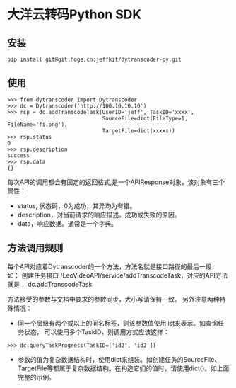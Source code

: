 
大洋云转码Python SDK
==================

安装
----
```
pip install git@git.hoge.cn:jeffkit/dytranscoder-py.git
```

使用
----

```
>>> from dytranscoder import Dytranscoder
>>> dc = Dytranscoder('http://100.10.10.10')
>>> rsp = dc.addTranscodeTask(UserID='jeff', TaskID='xxxx',
                              SourceFile=dict(FileType=1, FileName='fi.png'),
                              TargetFile=dict(xxxxx))
>>> rsp.status
0
>>> rsp.description
success
>>> rsp.data
{}
```

每次API的调用都会有固定的返回格式,是一个APIResponse对象，该对象有三个属性：
- status, 状态码，0为成功，其异均为有错。
- description，对当前请求的响应描述，成功或失败的原因。
- data，响应数据。通常是一个字典。


方法调用规则
----------
每个API对应着Dytranscoder的一个方法，方法名就是接口路径的最后一段，如：
创建任务接口 /LeoVideoAPI/service/addTranscodeTask，对应的API方法就是：
dc.addTranscodeTask

方法接受的参数与文档中要求的参数同步，大小写请保持一致。
另外注意两种特殊情况：

- 同一个层级有两个或以上的同名标签，则该参数值使用list来表示。如查询任务状态，
可以使用多个TaskID，则调用方式应该这样：

```
>>> dc.queryTaskProgress(TaskID=['id2', 'id2'])
```

- 参数的值为复杂数据结构时，使用dict来组装。如创建任务的SourceFile、
TargetFile等都属于复杂数据结构。在构造它们的值时，请使用dict()。如上面完整的示例。
